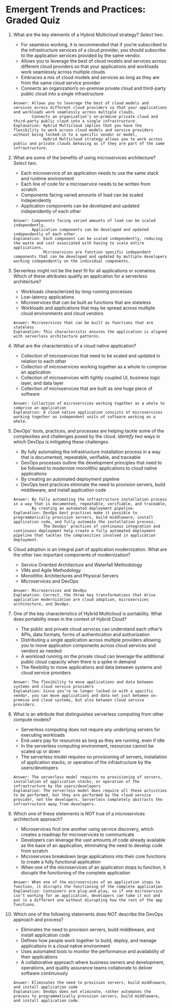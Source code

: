 # Emergent Trends and Practices: Graded Quiz

1. What are the key elements of a Hybrid Multicloud strategy? _Select two_.
    - For seamless working, it is recommended that if you’re subscribed to the infrastructure services of a cloud provider, you should subscribe to the application services provided by the same vendor. 
    - Allows you to leverage the best of cloud models and services across different cloud providers so that your applications and workloads work seamlessly across multiple clouds
    - Embraces a mix of cloud models and services as long as they are from the same cloud service provider
    - Connects an organization’s on-premise private cloud and third-party public cloud into a single infrastructure 
    ```
    Answer: Allows you to leverage the best of cloud models and services across different cloud providers so that your applications and workloads work seamlessly across multiple clouds,
            Connects an organization’s on-premise private cloud and third-party public cloud into a single infrastructure.
    Explanation: Hybrid Multicloud implies that you have the flexibility to work across cloud models and service providers without being locked-in to a specific vendor or model,
                 Hybrid Multicloud strategy allows you to work across public and private clouds behaving as if they are part of the same infrastructure.
    ```

2. What are some of the benefits of using microservices architecture? _Select two_.
    - Each microservice of an application needs to use the same stack and runtime environment 
    - Each line of code for a microservice needs to be written from scratch
    - Components facing varied amounts of load can be scaled independently 
    - Application components can be developed and updated independently of each other 
    ```
    Answer: Components facing varied amounts of load can be scaled independently,
            Application components can be developed and updated independently of each other.
    Explanation: Each component can be scaled independently, reducing the waste and cost associated with having to scale entire applications,
                 Microservices are function specific independent components that can be developed and updated by multiple developers working independently on the individual components.
    ```
    
3. Serverless might not be the best fit for all applications or scenarios. Which of these attributes qualify an application for a serverless architecture?
    - Workloads characterized by long-running processes 
    - Low-latency applications 
    - Microservices that can be built as functions that are stateless 
    - Workloads and applications that may be spread across multiple cloud environments and cloud vendors 
    ```
    Answer: Microservices that can be built as functions that are stateless 
    Explanation: This characteristic ensures the application is aligned with serverless architecture patterns. 
    ```
    
4. What are the characteristics of a cloud native application?
    - Collection of microservices that need to be scaled and updated in relation to each other 
    - Collection of microservices working together as a whole to comprise an application 
    - Collection of microservices with tightly coupled UI, business logic layer, and data layer 
    - Collection of microservices that are built as one huge piece of software
    ```
    Answer: Collection of microservices working together as a whole to comprise an application
    Explanation: A cloud native application consists of microservices working together as independent units of software working as a whole.
    ```
    
5. DevOps’ tools, practices, and processes are helping tackle some of the complexities and challenges posed by the cloud. _Identify two_ ways in which DevOps is mitigating these challenges.
    - By fully automating the infrastructure installation process in a way that is documented, repeatable, verifiable, and traceable
    - DevOps processes outline the development principles that need to be followed to modernize monolithic applications to cloud native applications
    - By creating an automated deployment pipeline
    - DevOps best practices eliminate the need to provision servers, build middleware, and install application code
    ```
    Answer: By fully automating the infrastructure installation process in a way that is documented, repeatable, verifiable, and traceable,
            By creating an automated deployment pipeline.
    Explanation: DevOps best practices make it possible to programmatically provision servers, build middleware, install application code, and fully automate the installation process,
                 The DevOps’ practices of continuous integration and continuous deployment help create a fully automated deployment pipeline that tackles the complexities involved in application deployment.
    ```
    
6. Cloud adoption is an integral part of application modernization. What are the other two important components of modernization?
    - Service Oriented Architecture and Waterfall Methodology
    - VMs and Agile Methodology
    - Monolithic Architectures and Physical Servers 
    - Microservices and DevOps 
    ```
    Answer: Microservices and DevOps 
    Explanation: Correct, the three key transformations that drive application modernization are cloud adoption, microservices architecture, and DevOps.
    ```
    
7. One of the key characteristics of Hybrid Multicloud is portability. What does portability mean in the context of Hybrid Cloud?
    - The public and private cloud services can understand each other’s APIs, data formats, forms of authentication and authorization 
    - Distributing a single application across multiple providers allowing you to move application components across cloud services and vendors as needed 
    - A workload running on the private cloud can leverage the additional public cloud capacity when there is a spike in demand 
    - The flexibility to move applications and data between systems and cloud service providers 
    ```
    Answer: The flexibility to move applications and data between systems and cloud service providers 
    Explanation: Since you’re no longer locked-in with a specific vendor, you can move applications and data not just between on-premise and cloud systems, but also between cloud service providers.
    ```
    
8. What is an attribute that distinguishes serverless computing from other compute models? 
    - Serverless computing does not require any underlying servers for executing workloads 
    - End users pay for resources as long as they are running, even if idle 
    - In the serverless computing environment, resources cannot be scaled up or down 
    - The serverless model requires no provisioning of servers, installation of application stacks, or operation of the infrastructure by the users/developers 
    ```
    Answer: The serverless model requires no provisioning of servers, installation of application stacks, or operation of the infrastructure by the users/developers 
    Explanation: The serverless model does require all these activities to be performed, but they are performed by the cloud service provider, not the developers. Serverless completely abstracts the infrastructure away from developers. 
    ```
    
9. Which one of these statements is NOT true of a microservices architecture approach?
    - Microservices find one another using service discovery, which creates a roadmap for microservices to communicate 
    - Developers can leverage the vast amounts of code already available as the base of an application, eliminating the need to develop code from scratch
    - Microservices breakdown large applications into their core functions to create a fully functional application
    - When one of the microservices of an application stops to function, it disrupts the functioning of the complete application 
    ```
    Answer: When one of the microservices of an application stops to function, it disrupts the functioning of the complete application
    Explanation: Containers are plug-and-play, so if one microservice isn’t working for an application, developers can take it out and put in a different one without disrupting how the rest of the app functions. 
    ```
    
10. Which one of the following statements does NOT describe the DevOps approach and process? 
    - Eliminates the need to provision servers, build middleware, and install application code
    - Defines how people work together to build, deploy, and manage applications in a cloud native environment 
    - Uses automated tools to monitor the performance and availability of their applications 
    - A collaborative approach where business owners and development, operations, and quality assurance teams collaborate to deliver software continuously 
    ```
    Answer: Eliminates the need to provision servers, build middleware, and install application code
    Explanation: DevOps does not eliminate, rather automates the process to programmatically provision servers, build middleware, and install application code.
    ```